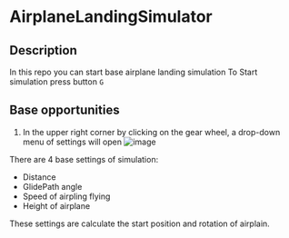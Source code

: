 # AirplaneLandingSimulator

## Description

In this repo you can start base airplane landing simulation
To Start simulation press button ```G```

## Base opportunities
1. In the upper right corner by clicking on the gear wheel, a drop-down menu of settings will open
![image](https://user-images.githubusercontent.com/62260078/196730404-0497c11c-1638-4946-b902-506423e46c71.png)

There are 4 base settings of simulation:
- Distance
- GlidePath angle
- Speed of airpling flying
- Height of airplane

These settings are calculate the start position and rotation of airplain.
